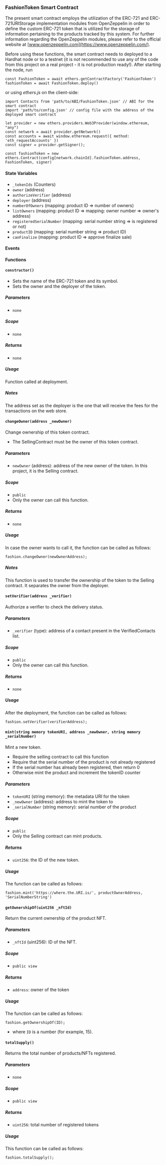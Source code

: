 ### FashionToken Smart Contract

The present smart contract employs the utilization of the ERC-721 and ERC-721URIStorage implementation modules from OpenZeppelin in order to define the custom ERC-721 token that is utilized for the storage of information pertaining to the products tracked by this system. For further information regarding the OpenZeppelin modules, please refer to the official website at [www.openzeppelin.com](https://www.openzeppelin.com/).

Before using these functions, the smart contract needs to deployed to a Hardhat node or to a testnet (it is not recommended to use any of the code from this project on a real project - it is not production ready!). After starting the node, run

```
const FashionToken = await ethers.getContractFactory('FashionToken')
fashionToken = await FashionToken.deploy()
```

or using _ethers.js_ on the client-side:

```
import Contacts from 'path/to/ABI/FashionToken.json' // ABI for the smart contract
import 'path/to/config.json' // config file with the address of the deployed smart contract

let provider = new ethers.providers.Web3Provider(window.ethereum, "any")
const network = await provider.getNetwork()
const accounts = await window.ethereum.request({ method: 'eth_requestAccounts' })
const signer = provider.getSigner();

const fashionToken = new ethers.Contract(config[network.chainId].fashionToken.address, FashionToken, signer)
```

#### State Variables

- `_tokenIds` (Counters)
- `owner` (address)
- `authorizeVerifier` (address)
- `deployer` (address)
- `numberOfOwners` (mapping: product ID => number of owners)
- `listOwners` (mapping: product ID => mapping: owner number => owner's address)
- `registeredSerialNumber` (mapping: serial number string => is registered or not)
- `productID` (mapping: serial number string => product ID)
- `canFinalize` (mapping: product ID => approve finalize sale)

#### Events

#### Functions

#### `constructor()`

- Sets the name of the ERC-721 token and its symbol.
- Sets the owner and the deployer of the token.

##### Parameters

- `none`

##### Scope

- `none`

##### Returns

- `none`

##### Usage

Function called at deployment.

##### Notes

The address set as the deployer is the one that will receive the fees for the transactions on the web store.

#### `changeOwner(address _newOwner)`

Change ownership of this token contract.

- The SellingContract must be the owner of this token contract.

##### Parameters

- `newOwner` (address): address of the new owner of the token. In this project, it is the Selling contract.

##### Scope

- `public`
- Only the owner can call this function.

##### Returns

- `none`

##### Usage

In case the owner wants to call it, the function can be called as follows:

```
fashion.changeOwner(newOwnerAddress);
```

##### Notes

This function is used to transfer the ownership of the token to the Selling contract. It separates the owner from the deployer.

#### `setVerifier(address _verifier)`

Authorize a verifier to check the delivery status.

##### Parameters

- `_verifier` (type): address of a contact present in the VerifiedContacts list.

##### Scope

- `public`
- Only the owner can call this function.

##### Returns

- `none`

##### Usage

After the deployment, the function can be called as follows:

```
fashion.setVerifier(verifierAddress);
```

#### `mint(string memory tokenURI, address _newOwner, string memory _serialNumber)`

Mint a new token.

- Require the selling contract to call this function
- Require that the serial number of the product is not already registered
- If the serial number has already been registered, then return 0
- Otherwise mint the product and increment the tokenID counter

##### Parameters

- `tokenURI` (string memory): the metadata URI for the token
- `_newOwner` (address): address to mint the token to
- `_serialNumber` (string memory): serial number of the product

##### Scope

- `public`
- Only the Selling contract can mint products.

##### Returns

- `uint256`: the ID of the new token.

##### Usage

The function can be called as follows:

```
fashion.mint('https://where.the.URI.is/', productOwnerAddress, 'SerialNumberString')
```

#### `getOwnershipOf(uint256 _nftId)`

Return the current ownership of the product NFT.

##### Parameters

- `_nftId` (uint256): ID of the NFT.

##### Scope

- `public view`

##### Returns

- `address`: owner of the token

##### Usage

The function can be called as follows:

```
fashion.getOwnershipOf(ID);
```

- where `ID` is a number (for example, 15).

#### `totalSupply()`

Returns the total number of products/NFTs registered.

##### Parameters

- `none`

##### Scope

- `public view`

##### Returns

- `uint256`: total number of registered tokens

##### Usage

This function can be called as follows:

```
fashion.totalSupply();
```
